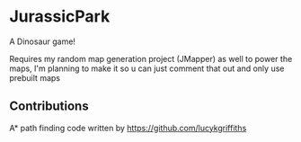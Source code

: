 # JurassicPark
A Dinosaur game!


Requires my random map generation project (JMapper) as well to power the maps, I'm planning to make it so u can just comment that out and only use prebuilt maps

## Contributions

A* path finding code written by https://github.com/lucykgriffiths
